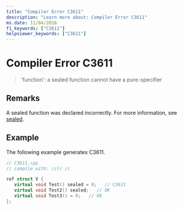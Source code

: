 ```yaml
---
title: "Compiler Error C3611"
description: "Learn more about: Compiler Error C3611"
ms.date: 11/04/2016
f1_keywords: ["C3611"]
helpviewer_keywords: ["C3611"]
---
```

# Compiler Error C3611

> 'function': a sealed function cannot have a pure-specifier

## Remarks

A sealed function was declared incorrectly.  For more information, see [sealed](../../extensions/sealed-cpp-component-extensions.md).

## Example

The following example generates C3611.

```cpp
// C3611.cpp
// compile with: /clr /c

ref struct V {
   virtual void Test() sealed = 0;   // C3611
   virtual void Test2() sealed;   // OK
   virtual void Test3() = 0;   // OK
};
```
